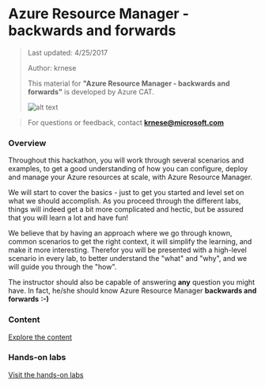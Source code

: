 # Azure Resource Manager - backwards and forwards
>Last updated: 4/25/2017
>
>Author: krnese
>
>This material for **"Azure Resource Manager - backwards and forwards"** is developed by Azure CAT.
>
>![alt text](media/azurecat.png "Azure CAT")

>For questions or feedback, contact **krnese@microsoft.com**

### Overview

Throughout this hackathon, you will work through several scenarios and examples, to get a good understanding of how you can configure, deploy and manage your Azure resources at scale, with Azure Resource Manager.

We will start to cover the basics - just to get you started and level set on what we should accomplish. As you proceed through the different labs, things will indeed get a bit more complicated and hectic, but be assured that you will learn a lot and have fun!

We believe that by having an approach where we go through known, common scenarios to get the right context, it will simplify the learning, and make it more interesting. Therefor you will be presented with a high-level scenario in every lab, to better understand the "what" and "why", and we will guide you through the "how".

The instructor should also be capable of answering **any** question you might have. In fact, he/she should know Azure Resource Manager **backwards and forwards** **:-)**

### Content

[Explore the content](./arm-training.md)

### Hands-on labs

[Visit the hands-on labs](./lab-overview.md)